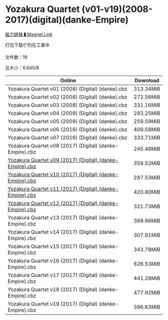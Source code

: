 # Yozakura Quartet (v01-v19)(2008-2017)(digital)(danke-Empire)

[磁力链接⬇Magnet Link](magnet:?xt=urn:btih:ee1b29e25f3a209e12216d8830adceea6e719907&dn=Yozakura%20Quartet%20%28v01-v19%29%282008-2017%29%28digital%29%28danke-Empire%29)

打包下载📦仍在工事中

文件数：19

总大小：6.64GiB

Online | Download
--- | ---
Yozakura Quartet v01 (2008) (Digital) (danke).cbz | 313.34MiB
Yozakura Quartet v02 (2008) (Digital) (danke).cbz | 272.56MiB
Yozakura Quartet v03 (2008) (Digital) (danke).cbz | 331.16MiB
Yozakura Quartet v04 (2009) (Digital) (danke).cbz | 283.25MiB
Yozakura Quartet v05 (2009) (Digital) (danke).cbz | 259.59MiB
Yozakura Quartet v06 (2016) (Digital) (danke).cbz | 409.58MiB
Yozakura Quartet v07 (2016) (Digital) (danke).cbz | 333.71MiB
Yozakura Quartet v08 (2017) (Digital) (danke-Empire).cbz | 245.48MiB
[Yozakura Quartet v09 (2017) (Digital) (danke-Empire).cbz](https://github.com/alicewish/markdown/blob/master/comic/Yozakura-Quartet-v09-2017-Digital-danke-Empire-cbz.md) | 359.52MiB
[Yozakura Quartet v10 (2017) (Digital) (danke-Empire).cbz](https://github.com/alicewish/markdown/blob/master/comic/Yozakura-Quartet-v10-2017-Digital-danke-Empire-cbz.md) | 287.53MiB
[Yozakura Quartet v11 (2017) (Digital) (danke-Empire).cbz](https://github.com/alicewish/markdown/blob/master/comic/Yozakura-Quartet-v11-2017-Digital-danke-Empire-cbz.md) | 420.80MiB
[Yozakura Quartet v12 (2017) (Digital) (danke-Empire).cbz](https://github.com/alicewish/markdown/blob/master/comic/Yozakura-Quartet-v12-2017-Digital-danke-Empire-cbz.md) | 321.73MiB
Yozakura Quartet v13 (2017) (Digital) (danke-Empire).cbz | 369.96MiB
Yozakura Quartet v14 (2017) (Digital) (danke-Empire).cbz | 307.91MiB
Yozakura Quartet v15 (2017) (Digital) (danke-Empire).cbz | 343.78MiB
Yozakura Quartet v16 (2017) (Digital) (danke-Empire).cbz | 626.53MiB
Yozakura Quartet v17 (2017) (Digital) (danke-Empire).cbz | 441.28MiB
Yozakura Quartet v18 (2017) (Digital) (danke-Empire).cbz | 477.92MiB
Yozakura Quartet v19 (2017) (Digital) (danke-Empire).cbz | 396.63MiB